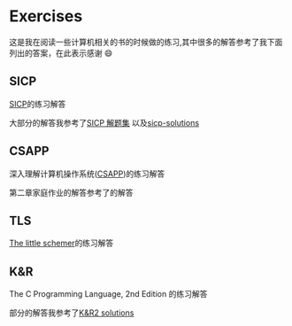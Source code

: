 # Exercises

这是我在阅读一些计算机相关的书的时候做的练习,其中很多的解答参考了我下面列出的答案，在此表示感谢 :smile:

## SICP

[SICP](https://mitpress.mit.edu/sicp/full-text/book/book.html)的练习解答

大部分的解答我参考了[SICP 解题集](http://sicp.readthedocs.org/en/latest/index.html#) 以及[sicp-solutions](http://community.schemewiki.org/?sicp-solutions)

## CSAPP

深入理解计算机操作系统([CSAPP](http://csapp.cs.cmu.edu/public/instructors.html))的练习解答

第二章家庭作业的解答参考了[](http://lambda.cool/wiki/doku.php?id=answers:csapp:start)的解答

## TLS

[The little schemer](http://mitpress.mit.edu/books/little-schemer)的练习解答

## K&R
The C Programming Language, 2nd Edition 的练习解答

部分的解答我参考了[K&R2 solutions](http://clc-wiki.net/wiki/K%26R2_solutions)
